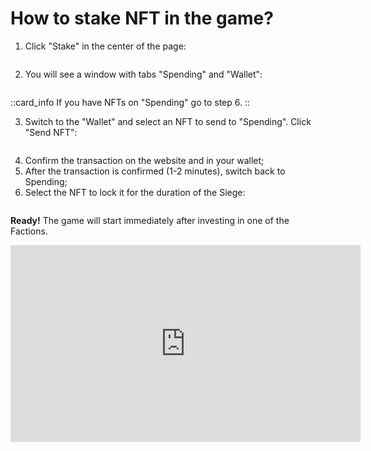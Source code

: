 # How to stake NFT in the game?

1. Click "Stake" in the center of the page:

<img src="/assets/docs/.gitbook/assets/stake.png" alt="">

2. You will see a window with tabs "Spending" and "Wallet":

<img src="/assets/docs/.gitbook/assets/spending.png" alt="">

::card_info
If you have NFTs on "Spending" go to step 6.
::

3. Switch to the "Wallet" and select an NFT to send to "Spending". Click "Send NFT":

<img src="/assets/docs/.gitbook/assets/wallet.png" alt="">

4. Confirm the transaction on the website and in your wallet;
5. After the transaction is confirmed (1-2 minutes), switch back to Spending;
6. Select the NFT to lock it for the duration of the Siege:

<img src="/assets/docs/.gitbook/assets/nft_on_spending.png" alt="">

**Ready!** The game will start immediately after investing in one of the Factions.

<img src="/assets/docs/.gitbook/assets/stake_ready.png" alt="">

<iframe width="560" height="315" 
src="https://www.youtube.com/shorts/ZoVP0jWG01w" 
title="YouTube video player" 
frameborder="0" 
allow="accelerometer; autoplay; 
clipboard-write; encrypted-media; gyroscope; picture-in-picture; web-share" allowfullscreen>
</iframe>
